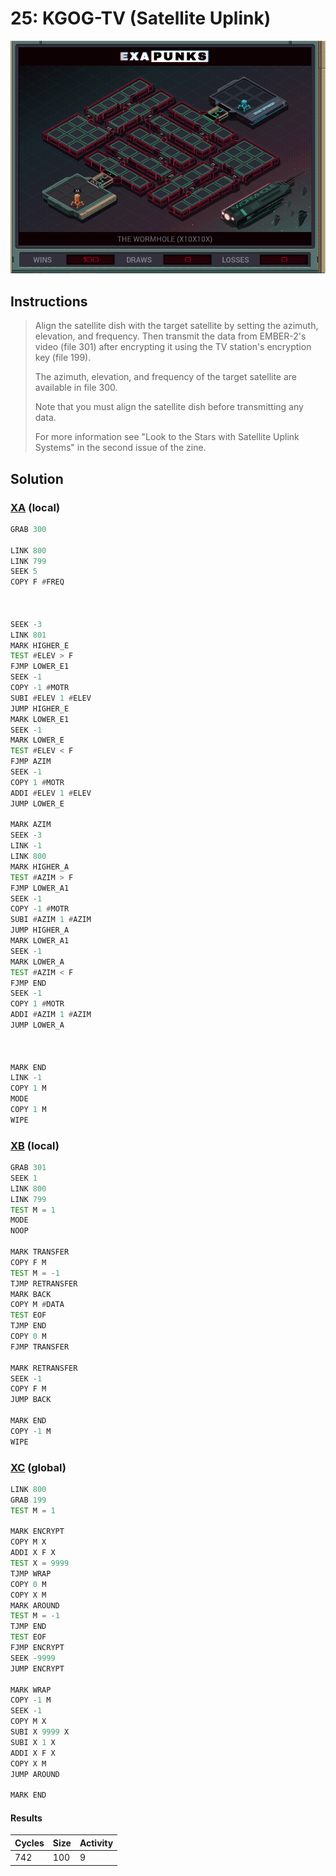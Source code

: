 # 25: KGOG-TV (Satellite Uplink)

<div align="center"><img src="EXAPUNKS - The Wormhole (x10x10x, 2023-05-19-15-23-46).gif" /></div>

## Instructions
> Align the satellite dish with the target satellite by setting the azimuth, elevation, and frequency. Then transmit the data from EMBER-2's video (file 301) after encrypting it using the TV station's encryption key (file 199).
> 
> The azimuth, elevation, and frequency of the target satellite are available in file 300.
> 
> Note that you must align the satellite dish before transmitting any data.
> 
> For more information see "Look to the Stars with Satellite Uplink Systems" in the second issue of the zine.

## Solution

### [XA](XA.exa) (local)
```asm
GRAB 300

LINK 800
LINK 799
SEEK 5
COPY F #FREQ



SEEK -3
LINK 801
MARK HIGHER_E
TEST #ELEV > F
FJMP LOWER_E1
SEEK -1
COPY -1 #MOTR
SUBI #ELEV 1 #ELEV
JUMP HIGHER_E
MARK LOWER_E1
SEEK -1
MARK LOWER_E
TEST #ELEV < F
FJMP AZIM
SEEK -1
COPY 1 #MOTR
ADDI #ELEV 1 #ELEV
JUMP LOWER_E

MARK AZIM
SEEK -3
LINK -1
LINK 800
MARK HIGHER_A
TEST #AZIM > F
FJMP LOWER_A1
SEEK -1
COPY -1 #MOTR
SUBI #AZIM 1 #AZIM
JUMP HIGHER_A
MARK LOWER_A1
SEEK -1
MARK LOWER_A
TEST #AZIM < F
FJMP END
SEEK -1
COPY 1 #MOTR
ADDI #AZIM 1 #AZIM
JUMP LOWER_A



MARK END
LINK -1
COPY 1 M
MODE
COPY 1 M
WIPE
```

### [XB](XB.exa) (local)
```asm
GRAB 301
SEEK 1
LINK 800
LINK 799
TEST M = 1
MODE
NOOP

MARK TRANSFER
COPY F M
TEST M = -1
TJMP RETRANSFER
MARK BACK
COPY M #DATA
TEST EOF
TJMP END
COPY 0 M
FJMP TRANSFER

MARK RETRANSFER
SEEK -1
COPY F M
JUMP BACK

MARK END
COPY -1 M
WIPE
```

### [XC](XC.exa) (global)
```asm
LINK 800
GRAB 199
TEST M = 1

MARK ENCRYPT
COPY M X
ADDI X F X
TEST X = 9999
TJMP WRAP
COPY 0 M
COPY X M
MARK AROUND
TEST M = -1
TJMP END
TEST EOF
FJMP ENCRYPT
SEEK -9999
JUMP ENCRYPT

MARK WRAP
COPY -1 M
SEEK -1
COPY M X
SUBI X 9999 X
SUBI X 1 X
ADDI X F X
COPY X M
JUMP AROUND

MARK END
```

#### Results
| Cycles | Size | Activity |
|--------|------|----------|
| 742    | 100  | 9        |
